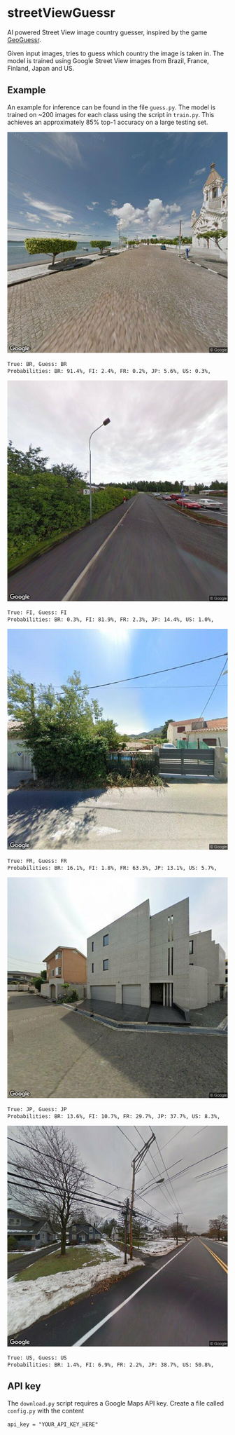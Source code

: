 # streetViewGuessr
AI powered Street View image country guesser, inspired by the game [GeoGuessr](https://www.geoguessr.com/).

Given input images, tries to guess which country the image is taken in.
The model is trained using Google Street View images from Brazil, France, Finland, Japan and US.

## Example
An example for inference can be found in the file `guess.py`.
The model is trained on ~200 images for each class using the script in `train.py`.
This achieves an approximately 85% top-1 accuracy on a large testing set.

![Brazil](sample_pics/BR.jpg)
```
True: BR, Guess: BR
Probabilities: BR: 91.4%, FI: 2.4%, FR: 0.2%, JP: 5.6%, US: 0.3%, 
```

![Finland](sample_pics/FI.jpg)
```
True: FI, Guess: FI
Probabilities: BR: 0.3%, FI: 81.9%, FR: 2.3%, JP: 14.4%, US: 1.0%, 
```

![France](sample_pics/FR.jpg)
```
True: FR, Guess: FR
Probabilities: BR: 16.1%, FI: 1.8%, FR: 63.3%, JP: 13.1%, US: 5.7%, 
```

![Japan](sample_pics/JP.jpg)
```
True: JP, Guess: JP
Probabilities: BR: 13.6%, FI: 10.7%, FR: 29.7%, JP: 37.7%, US: 8.3%, 
```

![USA](sample_pics/US.jpg)
```
True: US, Guess: US
Probabilities: BR: 1.4%, FI: 6.9%, FR: 2.2%, JP: 38.7%, US: 50.8%, 
```

## API key
The `download.py` script requires a Google Maps API key.
Create a file called `config.py` with the content
```
api_key = "YOUR_API_KEY_HERE"
```
